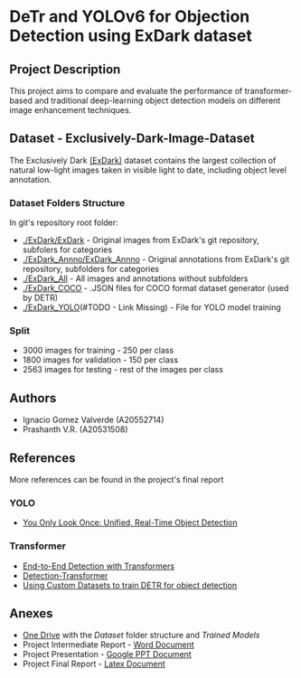 # DeTr and YOLOv6 for Objection Detection using ExDark dataset

## Project Description
This project aims to compare and evaluate the performance of transformer-based and traditional deep-learning object detection models on different image enhancement techniques.

## Dataset - Exclusively-Dark-Image-Dataset
The Exclusively Dark [(ExDark)](https://github.com/cs-chan/Exclusively-Dark-Image-Dataset) dataset contains the largest collection of natural low-light images taken in visible light to date, including object level annotation. 
### Dataset Folders Structure
In git's repository root folder:
* [./ExDark/ExDark](https://1drv.ms/f/s!AhUfkuJTmKszjIt7uUgt9Ea0R-gfMw?e=TE6bYi) - Original images from ExDark's git repository, subfolers for categories
* [./ExDark_Annno/ExDark_Annno](https://1drv.ms/f/s!AhUfkuJTmKszjNUT0MVaKq3t99LkUA?e=Ks5Cr1) - Original annotations from ExDark's git repository, subfolders for categories
* [./ExDark_All](https://1drv.ms/f/s!AhUfkuJTmKszjZBa7Ij9EjyUf6uNkw?e=UJ1bug) - All images and annotations without subfolders
* [./ExDark_COCO](https://1drv.ms/f/s!AhUfkuJTmKszjc59AqGH3wR743MjQg?e=rf0Ve6) - .JSON files for COCO format dataset generator (used by DETR)
* [./ExDark_YOLO]()(#TODO - Link Missing) - File for YOLO model training 
### Split
* 3000 images for training - 250 per class
* 1800 images for validation - 150 per class
* 2563 images for testing - rest of the images per class

## Authors
* Ignacio Gomez Valverde (A20552714)
* Prashanth V.R. (A20531508)

## References 
More references can be found in the project's final report
### YOLO
* [You Only Look Once: Unified, Real-Time Object Detection](https://arxiv.org/abs/1506.02640)
### Transformer
* [End-to-End Detection with Transformers](https://arxiv.org/abs/2005.12872)
* [Detection-Transformer](https://github.com/AarohiSingla/Detection-Transformer/tree/main)
* [Using Custom Datasets to train DETR for object detection](https://medium.com/@soumyajitdatta123/using-custom-datasets-to-train-detr-for-object-detection-75a6426b3f4e)

## Anexes
* [One Drive](https://1drv.ms/f/s!AhUfkuJTmKszjIo-J1vB4h9SwhbiAQ?e=D1NjSo) with the *Dataset* folder structure and *Trained Models*
* Project Intermediate Report - [Word Document](https://iit0-my.sharepoint.com/personal/pvidhyaravikumar_hawk_iit_edu/Documents/DL_Intermediate%20Project%20Report.docx?d=w016b9bc6dead47829f1876795bf3bb6e&csf=1&web=1&e=LKwkTV)
* Project Presentation - [Google PPT Document](https://docs.google.com/presentation/d/1wyljypQYRHxmpP_kKwDI-fUVvFBJUGjmEKa7qZp6xbk/edit?usp=sharing)
* Project Final Report - [Latex Document](https://www.overleaf.com/project/6564e7e932fcc755bd703a53/invite/token/6933b1873c4cea570750be3901f9d68176afb2c156e6d546?project_name=DL_Project%20Report&user_first_name=pvidhyaravikumar)
